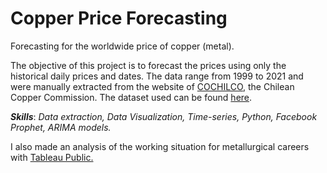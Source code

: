 # Copper Price Forecasting
Forecasting for the worldwide price of copper (metal). 

The objective of this project is to forecast the prices using only the historical daily prices and dates. The data range from 1999 to 2021 and were manually extracted from the website of [COCHILCO](https://boletin.cochilco.cl/estadisticas/grafico.asp?tipo_metal=1), the Chilean Copper Commission. The dataset used can be found [here](https://drive.google.com/file/d/1Hyi1jYV-1RJ2dCAKlbApFT8gx0x9i0U0/view?usp=sharing).

***Skills***: *Data extraction, Data Visualization, Time-series, Python, Facebook Prophet, ARIMA models.*

I also made an analysis of the working situation for metallurgical careers with [Tableau Public.](https://public.tableau.com/profile/camia8005#!/vizhome/MetalurgiaChile/Story1?publish=yes)
